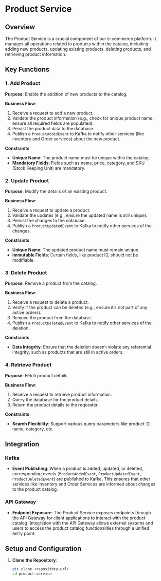 # Product Service

## Overview

The Product Service is a crucial component of our e-commerce platform. It manages all operations related to products within the catalog, including adding new products, updating existing products, deleting products, and retrieving product information.

## Key Functions

### 1. Add Product

**Purpose**: Enable the addition of new products to the catalog.

**Business Flow**:
1. Receive a request to add a new product.
2. Validate the product information (e.g., check for unique product name, ensure all required fields are populated).
3. Persist the product data to the database.
4. Publish a `ProductAddedEvent` to Kafka to notify other services (like Inventory and Order services) about the new product.

**Constraints**:
- **Unique Name**: The product name must be unique within the catalog.
- **Mandatory Fields**: Fields such as name, price, category, and SKU (Stock Keeping Unit) are mandatory.

### 2. Update Product

**Purpose**: Modify the details of an existing product.

**Business Flow**:
1. Receive a request to update a product.
2. Validate the updates (e.g., ensure the updated name is still unique).
3. Persist the changes to the database.
4. Publish a `ProductUpdatedEvent` to Kafka to notify other services of the changes.

**Constraints**:
- **Unique Name**: The updated product name must remain unique.
- **Immutable Fields**: Certain fields, like product ID, should not be modifiable.

### 3. Delete Product

**Purpose**: Remove a product from the catalog.

**Business Flow**:
1. Receive a request to delete a product.
2. Verify if the product can be deleted (e.g., ensure it’s not part of any active orders).
3. Remove the product from the database.
4. Publish a `ProductDeletedEvent` to Kafka to notify other services of the deletion.

**Constraints**:
- **Data Integrity**: Ensure that the deletion doesn’t violate any referential integrity, such as products that are still in active orders.

### 4. Retrieve Product

**Purpose**: Fetch product details.

**Business Flow**:
1. Receive a request to retrieve product information.
2. Query the database for the product details.
3. Return the product details to the requester.

**Constraints**:
- **Search Flexibility**: Support various query parameters like product ID, name, category, etc.

## Integration

### Kafka

- **Event Publishing**: When a product is added, updated, or deleted, corresponding events (`ProductAddedEvent`, `ProductUpdatedEvent`, `ProductDeletedEvent`) are published to Kafka. This ensures that other services like Inventory and Order Services are informed about changes to the product catalog.

### API Gateway

- **Endpoint Exposure**: The Product Service exposes endpoints through the API Gateway for client applications to interact with the product catalog. Integration with the API Gateway allows external systems and users to access the product catalog functionalities through a unified entry point.

## Setup and Configuration

1. **Clone the Repository**:
   ```bash
   git clone <repository-url>
   cd product-service

